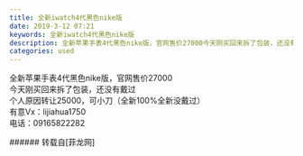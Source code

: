 ```yaml
---
title: 全新iwatch4代黑色nike版
date: 2019-3-12 07:21
keywords: 全新iwatch4代黑色nike版
description: 全新苹果手表4代黑色nike版，官网售价27000今天刚买回来拆了包装，还没有戴过个人原因转让25000，可小刀（全新100%全新没戴过）有意Vx：lijiahua1750电话：09165822282
categories: used
---
```

<td class="t_f" id="postmessage_3206566">

全新苹果手表4代黑色nike版，官网售价27000<br/>
今天刚买回来拆了包装，还没有戴过<br/>
个人原因转让25000，可小刀（全新100%全新没戴过）<br/>
有意Vx：lijiahua1750<br/>
电话：09165822282<br/>
</td>
###### 转载自[菲龙网]